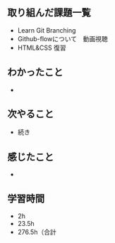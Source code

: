 ## 取り組んだ課題一覧
- Learn Git Branching
- Github-flowについて　動画視聴
- HTML&CSS 復習
## わかったこと
- 
## 次やること
- 続き
## 感じたこと
- 
## 学習時間
- 2h
- 23.5h
- 276.5h（合計